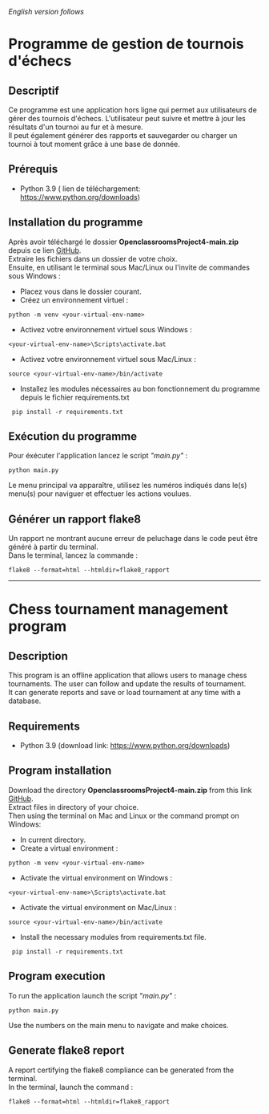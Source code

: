 *English version follows*

# Programme de gestion de tournois d'échecs

## Descriptif

Ce programme est une application hors ligne qui permet aux utilisateurs de gérer des tournois d'échecs.
L'utilisateur peut suivre et mettre à jour les résultats d'un tournoi au fur et à mesure.<br/>
Il peut également générer des rapports et sauvegarder ou charger un tournoi à tout moment grâce à une base de donnée.

## Prérequis
* Python 3.9 ( lien de téléchargement: <https://www.python.org/downloads>)

## Installation du programme

Après avoir téléchargé le dossier **OpenclassroomsProject4-main.zip** depuis ce lien [GitHub](https://github.com/SelHel/OpenclassroomsProject4).  
Extraire les fichiers dans un dossier de votre choix.  
Ensuite, en utilisant le terminal sous Mac/Linux ou l'invite de commandes sous Windows :

* Placez vous dans le dossier courant.
* Créez un environnement virtuel :

```
python -m venv <your-virtual-env-name>
```
* Activez votre environnement virtuel sous Windows :

```
<your-virtual-env-name>\Scripts\activate.bat
```
* Activez votre environnement virtuel sous Mac/Linux :

```
source <your-virtual-env-name>/bin/activate
```
* Installez les modules nécessaires au bon fonctionnement du programme depuis le fichier requirements.txt

```
 pip install -r requirements.txt
```
## Exécution du programme
Pour éxécuter l'application lancez le script *"main.py"* :

```
python main.py

```
Le menu principal va apparaître, utilisez les numéros indiqués dans le(s) menu(s) pour naviguer et effectuer les actions voulues.

## Générer un rapport flake8
Un rapport ne montrant aucune erreur de peluchage dans le code peut être généré à partir du terminal.<br/> Dans le terminal, lancez la commande :

```
flake8 --format=html --htmldir=flake8_rapport
```
---

# Chess tournament management program

## Description

This program is an offline application that allows users to manage chess tournaments.
The user can follow and update the results of tournament. <br/>
It can generate reports and save or load tournament at any time with a database.

## Requirements
* Python 3.9 (download link: <https://www.python.org/downloads>)

## Program installation

Download the directory **OpenclassroomsProject4-main.zip** from this link
[GitHub](https://github.com/SelHel/OpenclassroomsProject4).  
Extract files in directory of your choice.<br/>
Then using the terminal on Mac and Linux or the command prompt on Windows:


* In current directory.
* Create a virtual environment :

```
python -m venv <your-virtual-env-name>
```
* Activate the virtual environment on Windows :

```
<your-virtual-env-name>\Scripts\activate.bat
```
* Activate the virtual environment on Mac/Linux :

```
source <your-virtual-env-name>/bin/activate
```
* Install the necessary modules from requirements.txt file.

```
 pip install -r requirements.txt
```
## Program execution
To run the application launch the script *"main.py"* :

```
python main.py

```
Use the numbers on the main menu to navigate and make choices.

## Generate flake8 report
A report certifying the flake8 compliance can be generated from the terminal.<br/> In the terminal, launch the command :

```
flake8 --format=html --htmldir=flake8_rapport
```



